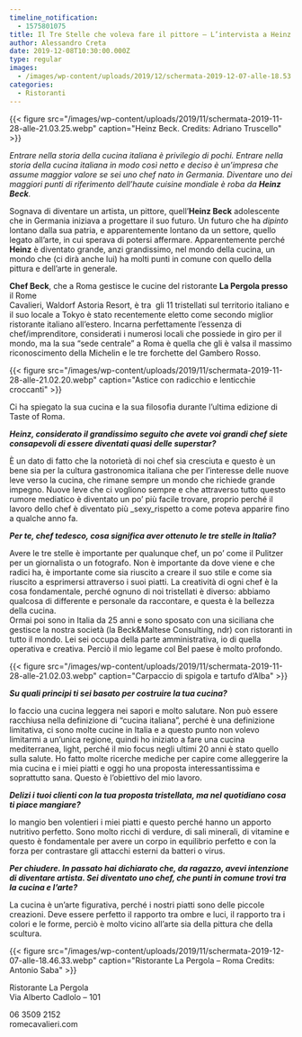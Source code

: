 ```yaml
---
timeline_notification:
  - 1575801075
title: Il Tre Stelle che voleva fare il pittore – L’intervista a Heinz Beck
author: Alessandro Creta
date: 2019-12-08T10:30:00.000Z
type: regular
images:
  - /images/wp-content/uploads/2019/12/schermata-2019-12-07-alle-18.53.16.webp
categories:
  - Ristoranti
---
```


{{\< figure src="/images/wp-content/uploads/2019/11/schermata-2019-11-28-alle-21.03.25.webp" caption="Heinz Beck. Credits: Adriano Truscello" >}}

*Entrare nella storia della cucina italiana è privilegio di pochi. Entrare nella storia della cucina italiana in modo così netto e deciso è un’impresa che assume maggior valore se sei uno chef nato in Germania. Diventare uno dei maggiori punti di riferimento dell’haute cuisine mondiale è roba da **Heinz Beck**.*

Sognava di diventare un artista, un pittore, quell’**Heinz Beck** adolescente che in Germania iniziava a progettare il suo futuro. Un futuro che ha *dipinto* lontano dalla sua patria, e apparentemente lontano da un settore, quello legato all’arte, in cui sperava di potersi affermare. Apparentemente perché **Heinz** è diventato grande, anzi grandissimo, nel mondo della cucina, un mondo che (ci dirà anche lui) ha molti punti in comune con quello della pittura e dell’arte in generale.

**Chef Beck**, che a Roma gestisce le cucine del ristorante **La Pergola presso** il Rome\
Cavalieri, Waldorf Astoria Resort, è tra  gli 11 tristellati sul territorio italiano e il suo locale a Tokyo è stato recentemente eletto come secondo miglior ristorante italiano all’estero. Incarna perfettamente l’essenza di chef/imprenditore, considerati i numerosi locali che possiede in giro per il mondo, ma la sua “sede centrale” a Roma è quella che gli è valsa il massimo riconoscimento della Michelin e le tre forchette del Gambero Rosso.

{{\< figure src="/images/wp-content/uploads/2019/11/schermata-2019-11-28-alle-21.02.20.webp" caption="Astice con radicchio e lenticchie croccanti" >}}

Ci ha spiegato la sua cucina e la sua filosofia durante l’ultima edizione di Taste of Roma.

***Heinz, considerato il grandissimo seguito che avete voi grandi chef siete consapevoli di essere diventati quasi delle superstar?***

È un dato di fatto che la notorietà di noi chef sia cresciuta e questo è un bene sia per la cultura gastronomica italiana che per l’interesse delle nuove leve verso la cucina, che rimane sempre un mondo che richiede grande impegno. Nuove leve che ci vogliono sempre e che attraverso tutto questo rumore mediatico è diventato un po’ più facile trovare, proprio perché il lavoro dello chef è diventato più \_sexy\_rispetto a come poteva apparire fino a qualche anno fa.

***Per te, chef tedesco, cosa significa aver ottenuto le tre stelle in Italia?***

Avere le tre stelle è importante per qualunque chef, un po’ come il Pulitzer per un giornalista o un fotografo. Non è importante da dove viene e che radici ha, è importante come sia riuscito a creare il suo stile e come sia riuscito a esprimersi attraverso i suoi piatti. La creatività di ogni chef è la cosa fondamentale, perché ognuno di noi tristellati è diverso: abbiamo qualcosa di differente e personale da raccontare, e questa è la bellezza della cucina.\
Ormai poi sono in Italia da 25 anni e sono sposato con una siciliana che gestisce la nostra società (la Beck\&Maltese Consulting, ndr) con ristoranti in tutto il mondo. Lei sei occupa della parte amministrativa, io di quella operativa e creativa. Perciò il mio legame col Bel paese è molto profondo.

{{\< figure src="/images/wp-content/uploads/2019/11/schermata-2019-11-28-alle-21.02.03.webp" caption="Carpaccio di spigola e tartufo d’Alba" >}}

***Su quali principi ti sei basato per costruire la tua cucina?***

Io faccio una cucina leggera nei sapori e molto salutare. Non può essere racchiusa nella definizione di “cucina italiana”, perché è una definizione limitativa, ci sono molte cucine in Italia e a questo punto non volevo limitarmi a un’unica regione, quindi ho iniziato a fare una cucina mediterranea, light, perché il mio focus negli ultimi 20 anni è stato quello sulla salute. Ho fatto molte ricerche mediche per capire come alleggerire la mia cucina e i miei piatti e oggi ho una proposta interessantissima e soprattutto sana. Questo è l’obiettivo del mio lavoro.

***Delizi i tuoi clienti con la tua proposta tristellata, ma nel quotidiano cosa ti piace mangiare?***

Io mangio ben volentieri i miei piatti e questo perché hanno un apporto nutritivo perfetto. Sono molto ricchi di verdure, di sali minerali, di vitamine e questo è fondamentale per avere un corpo in equilibrio perfetto e con la forza per contrastare gli attacchi esterni da batteri o virus.

***Per chiudere. In passato hai dichiarato che, da ragazzo, avevi intenzione di diventare artista. Sei diventato uno chef, che punti in comune trovi tra la cucina e l’arte?***

La cucina è un’arte figurativa, perché i nostri piatti sono delle piccole creazioni. Deve essere perfetto il rapporto tra ombre e luci, il rapporto tra i colori e le forme, perciò è molto vicino all’arte sia della pittura che della scultura.

{{\< figure src="/images/wp-content/uploads/2019/11/schermata-2019-12-07-alle-18.46.33.webp" caption="Ristorante La Pergola – Roma Credits: Antonio Saba" >}}

Ristorante La Pergola\
Via Alberto Cadlolo – 101

06 3509 2152\
romecavalieri.com
